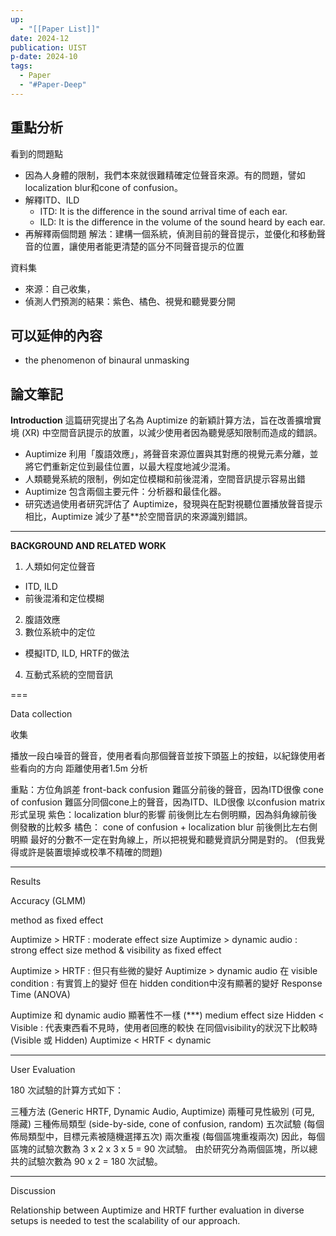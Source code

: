 ```yaml
---
up:
  - "[[Paper List]]"
date: 2024-12
publication: UIST
p-date: 2024-10
tags:
  - Paper
  - "#Paper-Deep"
---
```

## 重點分析
看到的問題點
* 因為人身體的限制，我們本來就很難精確定位聲音來源。有的問題，譬如localization blur和cone of confusion。
* 解釋ITD、ILD
    * ITD: It is the difference in the sound arrival time of each ear.
    * ILD: It is the difference in the volume of the sound heard by each ear.
* 再解釋兩個問題
解法：建構一個系統，偵測目前的聲音提示，並優化和移動聲音的位置，讓使用者能更清楚的區分不同聲音提示的位置

資料集
* 來源：自己收集，
* 偵測人們預測的結果：紫色、橘色、視覺和聽覺要分開

## 可以延伸的內容
* the phenomenon of binaural unmasking

## 論文筆記
**Introduction**
這篇研究提出了名為 Auptimize 的新穎計算方法，旨在改善擴增實境 (XR) 中空間音訊提示的放置，以減少使用者因為聽覺感知限制而造成的錯誤。
* Auptimize 利用「腹語效應」，將聲音來源位置與其對應的視覺元素分離，並將它們重新定位到最佳位置，以最大程度地減少混淆。
* 人類聽覺系統的限制，例如定位模糊和前後混淆，空間音訊提示容易出錯
* Auptimize 包含兩個主要元件：分析器和最佳化器。
* 研究透過使用者研究評估了 Auptimize，發現與在配對視聽位置播放聲音提示相比，Auptimize 減少了基**於空間音訊的來源識別錯誤。

---

**BACKGROUND AND RELATED WORK**
1. 人類如何定位聲音
* ITD, ILD
* 前後混淆和定位模糊
2. 腹語效應
3. 數位系統中的定位
* 模擬ITD, ILD, HRTF的做法
4. 互動式系統的空間音訊

===

Data collection

收集

播放一段白噪音的聲音，使用者看向那個聲音並按下頭盔上的按鈕，以紀錄使用者些看向的方向
距離使用者1.5m
分析

重點：方位角誤差
front-back confusion
難區分前後的聲音，因為ITD很像
cone of confusion
難區分同個cone上的聲音，因為ITD、ILD很像
以confusion matrix形式呈現
紫色：localization blur的影響
前後側比左右側明顯，因為斜角線前後側發散的比較多
橘色： cone of confusion + localization blur
前後側比左右側明顯
最好的分數不一定在對角線上，所以把視覺和聽覺資訊分開是對的。
(但我覺得或許是裝置壞掉或校準不精確的問題)

---

Results

Accuracy (GLMM)

method as fixed effect

Auptimize > HRTF : moderate effect size
Auptimize > dynamic audio : strong effect size
method & visibility as fixed effect

Auptimize > HRTF : 但只有些微的變好
Auptimize > dynamic audio 在 visible condition : 有實質上的變好
但在 hidden condition中沒有顯著的變好
Response Time (ANOVA)

Auptimize 和 dynamic audio
顯著性不一樣 (***)
medium effect size
Hidden < Visible : 代表東西看不見時，使用者回應的較快
在同個visibility的狀況下比較時 (Visible 或 Hidden)
Auptimize < HRTF < dynamic

---

User Evaluation

180 次試驗的計算方式如下：

三種方法 (Generic HRTF, Dynamic Audio, Auptimize)
兩種可見性級別 (可見, 隱藏)
三種佈局類型 (side-by-side, cone of confusion, random)
五次試驗 (每個佈局類型中，目標元素被隨機選擇五次)
兩次重複 (每個區塊重複兩次)
因此，每個區塊的試驗次數為 3 x 2 x 3 x 5 = 90 次試驗。 由於研究分為兩個區塊，所以總共的試驗次數為 90 x 2 = 180 次試驗。

---
Discussion

Relationship between Auptimize and HRTF
further evaluation in diverse setups is needed to test the scalability of our approach.